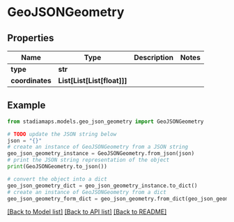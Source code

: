 # GeoJSONGeometry


## Properties

Name | Type | Description | Notes
------------ | ------------- | ------------- | -------------
**type** | **str** |  | 
**coordinates** | **List[List[List[float]]]** |  | 

## Example

```python
from stadiamaps.models.geo_json_geometry import GeoJSONGeometry

# TODO update the JSON string below
json = "{}"
# create an instance of GeoJSONGeometry from a JSON string
geo_json_geometry_instance = GeoJSONGeometry.from_json(json)
# print the JSON string representation of the object
print(GeoJSONGeometry.to_json())

# convert the object into a dict
geo_json_geometry_dict = geo_json_geometry_instance.to_dict()
# create an instance of GeoJSONGeometry from a dict
geo_json_geometry_form_dict = geo_json_geometry.from_dict(geo_json_geometry_dict)
```
[[Back to Model list]](../README.md#documentation-for-models) [[Back to API list]](../README.md#documentation-for-api-endpoints) [[Back to README]](../README.md)


